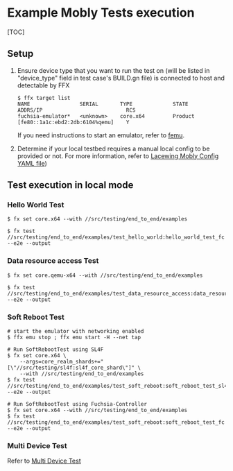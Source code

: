 # Example Mobly Tests execution

[TOC]

## Setup
1. Ensure device type that you want to run the test on (will be listed in
"device_type" field in test case's BUILD.gn file) is connected to host and
detectable by FFX
    ```shell
    $ ffx target list
    NAME                SERIAL       TYPE             STATE      ADDRS/IP                           RCS
    fuchsia-emulator*   <unknown>    core.x64         Product    [fe80::1a1c:ebd2:2db:6104%qemu]    Y
    ```
   If you need instructions to start an emulator, refer to [femu](https://fuchsia.dev/fuchsia-src/get-started/set_up_femu).

2. Determine if your local testbed requires a manual local config to be provided
or not. For more information, refer to
[Lacewing Mobly Config YAML file](../README.md#Mobly-Config-YAML-File))

## Test execution in local mode

### Hello World Test
```shell
$ fx set core.x64 --with //src/testing/end_to_end/examples

$ fx test //src/testing/end_to_end/examples/test_hello_world:hello_world_test_fc --e2e --output
```

### Data resource access Test
```shell
$ fx set core.qemu-x64 --with //src/testing/end_to_end/examples

$ fx test //src/testing/end_to_end/examples/test_data_resource_access:data_resource_access_test_fc --e2e --output
```

### Soft Reboot Test
```shell
# start the emulator with networking enabled
$ ffx emu stop ; ffx emu start -H --net tap

# Run SoftRebootTest using SL4F
$ fx set core.x64 \
    --args=core_realm_shards+="[\"//src/testing/sl4f:sl4f_core_shard\"]" \
    --with //src/testing/end_to_end/examples
$ fx test //src/testing/end_to_end/examples/test_soft_reboot:soft_reboot_test_sl4f --e2e --output

# Run SoftRebootTest using Fuchsia-Controller
$ fx set core.x64 --with //src/testing/end_to_end/examples
$ fx test //src/testing/end_to_end/examples/test_soft_reboot:soft_reboot_test_fc --e2e --output
```

### Multi Device Test
Refer to [Multi Device Test]

[Multi Device Test]: test_multi_device/README.md
